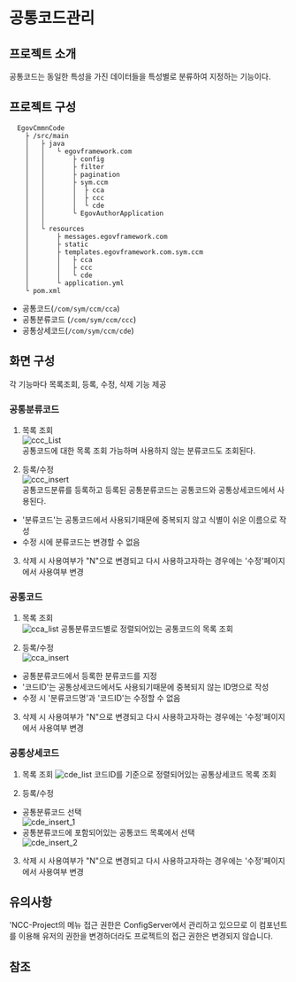 # 공통코드관리

## 프로젝트 소개

공통코드는 동일한 특성을 가진 데이터들을 특성별로 분류하여 지정하는 기능이다.

## 프로젝트 구성

``` text
  EgovCmmnCode
    ├ /src/main
    │   ├ java
    │   │   └ egovframework.com
    │   │       ├ config
    │   │       ├ filter
    │   │       ├ pagination
    │   │       ├ sym.ccm
    │   │       │  ├ cca
    │   │       │  ├ ccc
    │   │       │  └ cde
    │   │       └ EgovAuthorApplication
    │   │
    │   └ resources
    │       ├ messages.egovframework.com
    │       ├ static
    │       ├ templates.egovframework.com.sym.ccm
    │       │   ├ cca
    │       │   ├ ccc
    │       │   └ cde
    │       └ application.yml
    └ pom.xml
```

- 공통코드(`/com/sym/ccm/cca`)
- 공통분류코드 (`/com/sym/ccm/ccc`)
- 공통상세코드(`/com/sym/ccm/cde`)


## 화면 구성

각 기능마다 목록조회, 등록, 수정, 삭제 기능 제공

### 공통분류코드

1. 목록 조회   
![ccc_List](https://github.com/user-attachments/assets/53f079c2-e9b1-4ba8-9608-615beff2f807)   
공통코드에 대한 목록 조회 가능하며 사용하지 않는 분류코드도 조회된다.

2. 등록/수정   
![ccc_insert](https://github.com/user-attachments/assets/f4a7d27c-c7a5-49ad-8e17-be00b29b3c7d)   
공통코드분류를 등록하고 등록된 공통분류코드는 공통코드와 공통상세코드에서 사용된다.   
- '분류코드'는 공통코드에서 사용되기때문에 중복되지 않고 식별이 쉬운 이름으로 작성
- 수정 시에 분류코드는 변경할 수 없음

3. 삭제 시 사용여부가 "N"으로 변경되고 다시 사용하고자하는 경우에는 '수정'페이지에서 사용여부 변경

### 공통코드

1. 목록 조회   
![cca_list](https://github.com/user-attachments/assets/5b1360fc-79f5-4c96-a603-f6f34a3b0f89)
공통분류코드별로 정렬되어있는 공통코드의 목록 조회   

2. 등록/수정   
![cca_insert](https://github.com/user-attachments/assets/d6e64d18-2c1a-4973-8520-e08e27970304)   
- 공통분류코드에서 등록한 분류코드를 지정
- '코드ID'는 공통상세코드에서도 사용되기때문에 중복되지 않는 ID명으로 작성
- 수정 시 '분류코드명'과 '코드ID'는 수정할 수 없음

3. 삭제 시 사용여부가 "N"으로 변경되고 다시 사용하고자하는 경우에는 '수정'페이지에서 사용여부 변경

### 공통상세코드

1. 목록 조회
![cde_list](https://github.com/user-attachments/assets/1aa6e2bc-55e6-4784-9813-9c53c962dda9)
코드ID를 기준으로 정렬되어있는 공통상세코드 목록 조회
  
2. 등록/수정
- 공통분류코드 선택   
![cde_insert_1](https://github.com/user-attachments/assets/1cecfbd4-97f8-450b-8764-64f54848c20b)   
- 공통분류코드에 포함되어있는 공통코드 목록에서 선택   
![cde_insert_2](https://github.com/user-attachments/assets/9f412d0c-129d-4c31-8f8b-6608a89b9151)

3. 삭제 시 사용여부가 "N"으로 변경되고 다시 사용하고자하는 경우에는 '수정'페이지에서 사용여부 변경

## 유의사항

'NCC-Project의 메뉴 접근 권한은 ConfigServer에서 관리하고 있으므로 이 컴포넌트를 이용해 유저의 권한을 변경하더라도 프로젝트의 접근 권한은 변경되지 않습니다.

## 참조
